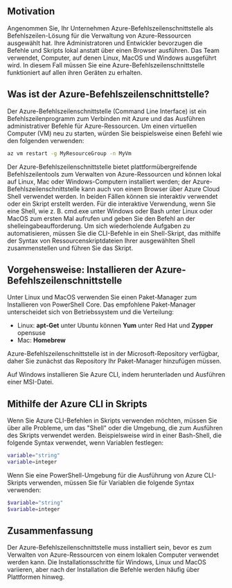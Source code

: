 ## <a name="motivation"></a>Motivation
Angenommen Sie, Ihr Unternehmen Azure-Befehlszeilenschnittstelle als Befehlszeilen-Lösung für die Verwaltung von Azure-Ressourcen ausgewählt hat. Ihre Administratoren und Entwickler bevorzugen die Befehle und Skripts lokal anstatt über einen Browser ausführen. Das Team verwendet, Computer, auf denen Linux, MacOS und Windows ausgeführt wird. In diesem Fall müssen Sie eine Azure-Befehlszeilenschnittstelle funktioniert auf allen ihren Geräten zu erhalten.

## <a name="what-is-the-azure-cli"></a>Was ist der Azure-Befehlszeilenschnittstelle?
Der Azure-Befehlszeilenschnittstelle (Command Line Interface) ist ein Befehlszeilenprogramm zum Verbinden mit Azure und das Ausführen administrativer Befehle für Azure-Ressourcen. Um einen virtuellen Computer (VM) neu zu starten, würden Sie beispielsweise einen Befehl wie den folgenden verwenden:

 ```bash
 az vm restart -g MyResourceGroup -n MyVm
 ```

Der Azure-Befehlszeilenschnittstelle bietet plattformübergreifende Befehlszeilentools zum Verwalten von Azure-Ressourcen und können lokal auf Linux, Mac oder Windows-Computern installiert werden; der Azure-Befehlszeilenschnittstelle kann auch von einem Browser über Azure Cloud Shell verwendet werden. In beiden Fällen können sie interaktiv verwendet oder ein Skript erstellt werden. Für die interaktive Verwendung, wenn Sie eine Shell, wie z. B. cmd.exe unter Windows oder Bash unter Linux oder MacOS zum ersten Mal aufrufen und geben Sie den Befehl an der shelleingabeaufforderung. Um sich wiederholende Aufgaben zu automatisieren, müssen Sie die CLI-Befehle in ein Shell-Skript, das mithilfe der Syntax von Ressourcenskriptdateien Ihrer ausgewählten Shell zusammenstellen und führen Sie das Skript.

## <a name="how-to-install-azure-cli"></a>Vorgehensweise: Installieren der Azure-Befehlszeilenschnittstelle
Unter Linux und MacOS verwenden Sie einen Paket-Manager zum Installieren von PowerShell Core. Das empfohlene Paket-Manager unterscheidet sich von Betriebssystem und die Verteilung:
- Linux: **apt-Get** unter Ubuntu können **Yum** unter Red Hat und **Zypper** opensuse
- Mac: **Homebrew**

Azure-Befehlszeilenschnittstelle ist in der Microsoft-Repository verfügbar, daher Sie zunächst das Repository Ihr Paket-Manager hinzufügen müssen.

Auf Windows installieren Sie Azure CLI, indem herunterladen und Ausführen einer MSI-Datei.

## <a name="using-the-azure-cli-in-scripts"></a>Mithilfe der Azure CLI in Skripts
Wenn Sie Azure CLI-Befehlen in Skripts verwenden möchten, müssen Sie über alle Probleme, um das "Shell" oder die Umgebung, die zum Ausführen des Skripts verwendet werden. Beispielsweise wird in einer Bash-Shell, die folgende Syntax verwendet, wenn Variablen festlegen:

 ```bash
 variable="string"
 variable=integer
 ```

Wenn Sie eine PowerShell-Umgebung für die Ausführung von Azure CLI-Skripts verwenden, müssen Sie für Variablen die folgende Syntax verwenden:

 ```powershell
 $variable="string"
 $variable=integer
 ```

## <a name="summary"></a>Zusammenfassung
Der Azure-Befehlszeilenschnittstelle muss installiert sein, bevor es zum Verwalten von Azure-Ressourcen von einem lokalen Computer verwendet werden kann. Die Installationsschritte für Windows, Linux und MacOS variieren, aber nach der Installation die Befehle werden häufig über Plattformen hinweg. 
